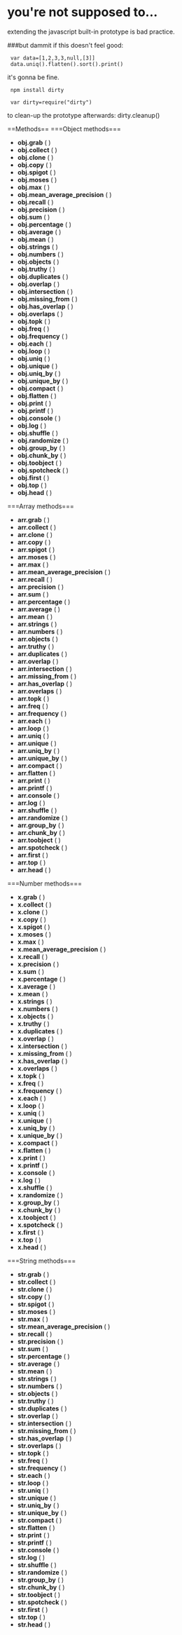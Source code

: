 you're not supposed to...
==========================

extending the javascript built-in prototype is bad practice.


###but dammit if this doesn't feel good:
  
     var data=[1,2,3,3,null,[3]]
     data.uniq().flatten().sort().print()


it's gonna be fine.


     npm install dirty

     var dirty=require("dirty")

to clean-up the prototype afterwards:
     dirty.cleanup()


==Methods==
===Object methods===
* __obj.grab__ ( ) 
* __obj.collect__ ( ) 
* __obj.clone__ ( ) 
* __obj.copy__ ( ) 
* __obj.spigot__ ( ) 
* __obj.moses__ ( ) 
* __obj.max__ ( ) 
* __obj.mean_average_precision__ ( ) 
* __obj.recall__ ( ) 
* __obj.precision__ ( ) 
* __obj.sum__ ( ) 
* __obj.percentage__ ( ) 
* __obj.average__ ( ) 
* __obj.mean__ ( ) 
* __obj.strings__ ( ) 
* __obj.numbers__ ( ) 
* __obj.objects__ ( ) 
* __obj.truthy__ ( ) 
* __obj.duplicates__ ( ) 
* __obj.overlap__ ( ) 
* __obj.intersection__ ( ) 
* __obj.missing_from__ ( ) 
* __obj.has_overlap__ ( ) 
* __obj.overlaps__ ( ) 
* __obj.topk__ ( ) 
* __obj.freq__ ( ) 
* __obj.frequency__ ( ) 
* __obj.each__ ( ) 
* __obj.loop__ ( ) 
* __obj.uniq__ ( ) 
* __obj.unique__ ( ) 
* __obj.uniq_by__ ( ) 
* __obj.unique_by__ ( ) 
* __obj.compact__ ( ) 
* __obj.flatten__ ( ) 
* __obj.print__ ( ) 
* __obj.printf__ ( ) 
* __obj.console__ ( ) 
* __obj.log__ ( ) 
* __obj.shuffle__ ( ) 
* __obj.randomize__ ( ) 
* __obj.group_by__ ( ) 
* __obj.chunk_by__ ( ) 
* __obj.toobject__ ( ) 
* __obj.spotcheck__ ( ) 
* __obj.first__ ( ) 
* __obj.top__ ( ) 
* __obj.head__ ( ) 

===Array methods===
* __arr.grab__ ( )
* __arr.collect__ ( )
* __arr.clone__ ( )
* __arr.copy__ ( )
* __arr.spigot__ ( )
* __arr.moses__ ( )
* __arr.max__ ( )
* __arr.mean_average_precision__ ( )
* __arr.recall__ ( )
* __arr.precision__ ( )
* __arr.sum__ ( )
* __arr.percentage__ ( )
* __arr.average__ ( )
* __arr.mean__ ( )
* __arr.strings__ ( )
* __arr.numbers__ ( )
* __arr.objects__ ( )
* __arr.truthy__ ( )
* __arr.duplicates__ ( )
* __arr.overlap__ ( )
* __arr.intersection__ ( )
* __arr.missing_from__ ( )
* __arr.has_overlap__ ( )
* __arr.overlaps__ ( )
* __arr.topk__ ( )
* __arr.freq__ ( )
* __arr.frequency__ ( )
* __arr.each__ ( )
* __arr.loop__ ( )
* __arr.uniq__ ( )
* __arr.unique__ ( )
* __arr.uniq_by__ ( )
* __arr.unique_by__ ( )
* __arr.compact__ ( )
* __arr.flatten__ ( )
* __arr.print__ ( )
* __arr.printf__ ( )
* __arr.console__ ( )
* __arr.log__ ( )
* __arr.shuffle__ ( )
* __arr.randomize__ ( )
* __arr.group_by__ ( )
* __arr.chunk_by__ ( )
* __arr.toobject__ ( )
* __arr.spotcheck__ ( )
* __arr.first__ ( )
* __arr.top__ ( )
* __arr.head__ ( )

===Number methods===
* __x.grab__ ( )
* __x.collect__ ( )
* __x.clone__ ( )
* __x.copy__ ( )
* __x.spigot__ ( )
* __x.moses__ ( )
* __x.max__ ( )
* __x.mean_average_precision__ ( )
* __x.recall__ ( )
* __x.precision__ ( )
* __x.sum__ ( )
* __x.percentage__ ( )
* __x.average__ ( )
* __x.mean__ ( )
* __x.strings__ ( )
* __x.numbers__ ( )
* __x.objects__ ( )
* __x.truthy__ ( )
* __x.duplicates__ ( )
* __x.overlap__ ( )
* __x.intersection__ ( )
* __x.missing_from__ ( )
* __x.has_overlap__ ( )
* __x.overlaps__ ( )
* __x.topk__ ( )
* __x.freq__ ( )
* __x.frequency__ ( )
* __x.each__ ( )
* __x.loop__ ( )
* __x.uniq__ ( )
* __x.unique__ ( )
* __x.uniq_by__ ( )
* __x.unique_by__ ( )
* __x.compact__ ( )
* __x.flatten__ ( )
* __x.print__ ( )
* __x.printf__ ( )
* __x.console__ ( )
* __x.log__ ( )
* __x.shuffle__ ( )
* __x.randomize__ ( )
* __x.group_by__ ( )
* __x.chunk_by__ ( )
* __x.toobject__ ( )
* __x.spotcheck__ ( )
* __x.first__ ( )
* __x.top__ ( )
* __x.head__ ( )

===String methods===
* __str.grab__ ( )
* __str.collect__ ( )
* __str.clone__ ( )
* __str.copy__ ( )
* __str.spigot__ ( )
* __str.moses__ ( )
* __str.max__ ( )
* __str.mean_average_precision__ ( )
* __str.recall__ ( )
* __str.precision__ ( )
* __str.sum__ ( )
* __str.percentage__ ( )
* __str.average__ ( )
* __str.mean__ ( )
* __str.strings__ ( )
* __str.numbers__ ( )
* __str.objects__ ( )
* __str.truthy__ ( )
* __str.duplicates__ ( )
* __str.overlap__ ( )
* __str.intersection__ ( )
* __str.missing_from__ ( )
* __str.has_overlap__ ( )
* __str.overlaps__ ( )
* __str.topk__ ( )
* __str.freq__ ( )
* __str.frequency__ ( )
* __str.each__ ( )
* __str.loop__ ( )
* __str.uniq__ ( )
* __str.unique__ ( )
* __str.uniq_by__ ( )
* __str.unique_by__ ( )
* __str.compact__ ( )
* __str.flatten__ ( )
* __str.print__ ( )
* __str.printf__ ( )
* __str.console__ ( )
* __str.log__ ( )
* __str.shuffle__ ( )
* __str.randomize__ ( )
* __str.group_by__ ( )
* __str.chunk_by__ ( )
* __str.toobject__ ( )
* __str.spotcheck__ ( )
* __str.first__ ( )
* __str.top__ ( )
* __str.head__ ( )
